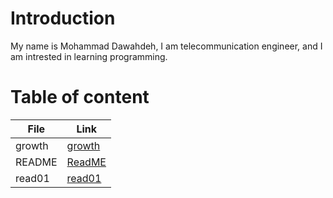 # Introduction

My name is Mohammad Dawahdeh, I am telecommunication engineer, and I am  intrested in learning programming.





# Table  of content


 

File             | Link
------------ |    -------------
growth   |  [growth](https://dawahdeh.github.io/reading-notes/growth) 
README| [ReadME](https://dawahdeh.github.io/reading-notes/)
 read01| [read01](https://dawahdeh.github.io/reading-notes/read01)
